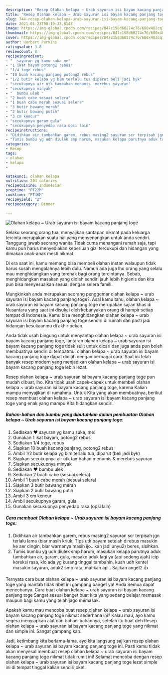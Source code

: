 ```yaml
---
description: "Resep Olahan kelapa ~ Urab sayuran isi bayam kacang panjang toge yang enak Untuk Jualan"
title: "Resep Olahan kelapa ~ Urab sayuran isi bayam kacang panjang toge yang enak Untuk Jualan"
slug: 744-resep-olahan-kelapa-urab-sayuran-isi-bayam-kacang-panjang-toge-yang-enak-untuk-jualan
date: 2021-01-23T08:19:33.814Z
image: https://img-global.cpcdn.com/recipes/847c158d60274c76/680x482cq70/olahan-kelapa-urab-sayuran-isi-bayam-kacang-panjang-toge-foto-resep-utama.jpg
thumbnail: https://img-global.cpcdn.com/recipes/847c158d60274c76/680x482cq70/olahan-kelapa-urab-sayuran-isi-bayam-kacang-panjang-toge-foto-resep-utama.jpg
cover: https://img-global.cpcdn.com/recipes/847c158d60274c76/680x482cq70/olahan-kelapa-urab-sayuran-isi-bayam-kacang-panjang-toge-foto-resep-utama.jpg
author: Herbert Perkins
ratingvalue: 3.8
reviewcount: 8
recipeingredient:
- "  sayuran yg kamu suka me"
- "1 ikat bayam potong2 rebus"
- "1/4 toge rebus"
- "10 buah kacang panjang potong2 rebus"
- "1/2 butir kelapa yg blm terlalu tua diparut beli jadi byk"
- "secukupnya air utk tambahan menumis  merebus sayuran"
- "secukupnya minyak"
- "  bumbu ulek "
- "2 buah cabe sesuai selera"
- "1 buah cabe merah sesuai selera"
- "3 butir bawang merah"
- "2 butir bawang putih"
- "3 cm kencur"
- "secukupnya garam gula"
- "secukupnya penyedap rasa opsi lain"
recipeinstructions:
- "Didihkan air tambahkan garem, rebus masing2 sayuran scr terpisah jgn terlalu lama (biar masih kriuk, Tips utk bayam setelah direbus masukin ke aer dingin, biar warnanya masih ijo.. kan jadi unyu2) beres, sisihkan."
- "Tumis bumbu yg udh diulek smp harum, masukan kelapa parutnya aduk tambahkan air, garam, gula, masako aduk lagi ya (api sedeng ajah) icip koreksi rasa, klo ada yg kurang tinggal tambahin, kuah udh kentel masukin sayuran, aduk2 smp rata, matikan api.. Sajikan anget2 👍"
categories:
- Resep
tags:
- olahan
- kelapa
- 

katakunci: olahan kelapa  
nutrition: 204 calories
recipecuisine: Indonesian
preptime: "PT22M"
cooktime: "PT46M"
recipeyield: "2"
recipecategory: Dinner

---
```



![Olahan kelapa ~ Urab sayuran isi bayam kacang panjang toge](https://img-global.cpcdn.com/recipes/847c158d60274c76/680x482cq70/olahan-kelapa-urab-sayuran-isi-bayam-kacang-panjang-toge-foto-resep-utama.jpg)

Selaku seorang orang tua, menyajikan santapan nikmat pada keluarga tercinta merupakan suatu hal yang menyenangkan untuk anda sendiri. Tanggung jawab seorang  wanita Tidak cuma menangani rumah saja, tapi kamu pun harus menyediakan keperluan gizi tercukupi dan hidangan yang dimakan anak-anak mesti nikmat.

Di era  saat ini, kamu memang bisa membeli olahan instan walaupun tidak harus susah mengolahnya lebih dulu. Namun ada juga lho orang yang selalu mau menghidangkan yang terenak bagi orang tercintanya. Sebab, menghidangkan masakan yang diolah sendiri jauh lebih higienis dan kita pun bisa menyesuaikan sesuai dengan selera famili. 



Mungkinkah anda merupakan seorang penggemar olahan kelapa ~ urab sayuran isi bayam kacang panjang toge?. Asal kamu tahu, olahan kelapa ~ urab sayuran isi bayam kacang panjang toge merupakan sajian khas di Nusantara yang saat ini disukai oleh kebanyakan orang di hampir setiap tempat di Indonesia. Kamu bisa menghidangkan olahan kelapa ~ urab sayuran isi bayam kacang panjang toge sendiri di rumah dan pasti jadi hidangan kesukaanmu di akhir pekan.

Anda tidak usah bingung untuk menyantap olahan kelapa ~ urab sayuran isi bayam kacang panjang toge, lantaran olahan kelapa ~ urab sayuran isi bayam kacang panjang toge tidak sulit untuk dicari dan juga anda pun boleh membuatnya sendiri di tempatmu. olahan kelapa ~ urab sayuran isi bayam kacang panjang toge dapat diolah dengan berbagai cara. Saat ini telah banyak resep modern yang menjadikan olahan kelapa ~ urab sayuran isi bayam kacang panjang toge lebih lezat.

Resep olahan kelapa ~ urab sayuran isi bayam kacang panjang toge pun mudah dibuat, lho. Kita tidak usah capek-capek untuk membeli olahan kelapa ~ urab sayuran isi bayam kacang panjang toge, karena Kalian mampu menyajikan di rumahmu. Untuk Kita yang akan membuatnya, berikut resep membuat olahan kelapa ~ urab sayuran isi bayam kacang panjang toge yang enak yang mampu Kita hidangkan sendiri.

<!--inarticleads1-->

##### Bahan-bahan dan bumbu yang dibutuhkan dalam pembuatan Olahan kelapa ~ Urab sayuran isi bayam kacang panjang toge:

1. Sediakan  ❤ sayuran yg kamu suka, me:
1. Gunakan 1 ikat bayam, potong2 rebus
1. Sediakan 1/4 toge, rebus
1. Siapkan 10 buah kacang panjang, potong2 rebus
1. Ambil 1/2 butir kelapa yg blm terlalu tua, diparut (beli jadi byk)
1. Siapkan secukupnya air utk tambahan menumis &amp; merebus sayuran
1. Siapkan secukupnya minyak
1. Sediakan  ❤ bumbu ulek :
1. Sediakan 2 buah cabe (sesuai selera)
1. Ambil 1 buah cabe merah (sesuai selera)
1. Siapkan 3 butir bawang merah
1. Siapkan 2 butir bawang putih
1. Ambil 3 cm kencur
1. Ambil secukupnya garam, gula
1. Gunakan secukupnya penyedap rasa (opsi lain)




<!--inarticleads2-->

##### Cara membuat Olahan kelapa ~ Urab sayuran isi bayam kacang panjang toge:

1. Didihkan air tambahkan garem, rebus masing2 sayuran scr terpisah jgn terlalu lama (biar masih kriuk, Tips utk bayam setelah direbus masukin ke aer dingin, biar warnanya masih ijo.. kan jadi unyu2) beres, sisihkan.
1. Tumis bumbu yg udh diulek smp harum, masukan kelapa parutnya aduk tambahkan air, garam, gula, masako aduk lagi ya (api sedeng ajah) icip koreksi rasa, klo ada yg kurang tinggal tambahin, kuah udh kentel masukin sayuran, aduk2 smp rata, matikan api.. Sajikan anget2 👍




Ternyata cara buat olahan kelapa ~ urab sayuran isi bayam kacang panjang toge yang mantab tidak ribet ini gampang banget ya! Anda Semua dapat mencobanya. Cara buat olahan kelapa ~ urab sayuran isi bayam kacang panjang toge Sangat sesuai banget buat kita yang sedang belajar memasak maupun bagi kamu yang telah jago memasak.

Apakah kamu mau mencoba buat resep olahan kelapa ~ urab sayuran isi bayam kacang panjang toge nikmat sederhana ini? Kalau mau, ayo kamu segera menyiapkan alat dan bahan-bahannya, setelah itu buat deh Resep olahan kelapa ~ urab sayuran isi bayam kacang panjang toge yang nikmat dan simple ini. Sangat gampang kan. 

Jadi, ketimbang kita berlama-lama, ayo kita langsung sajikan resep olahan kelapa ~ urab sayuran isi bayam kacang panjang toge ini. Pasti kamu tiidak akan menyesal membuat resep olahan kelapa ~ urab sayuran isi bayam kacang panjang toge nikmat tidak rumit ini! Selamat mencoba dengan resep olahan kelapa ~ urab sayuran isi bayam kacang panjang toge lezat simple ini di tempat tinggal kalian sendiri,oke!.


